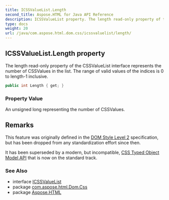 ```yaml
---
title: ICSSValueList.Length
second_title: Aspose.HTML for Java API Reference
description: ICSSValueList property. The length read-only property of the CSSValueList interface represents the number of CSSValues in the list. The range of valid values of the indices is 0 to length-1 inclusive
type: docs
weight: 20
url: /java/com.aspose.html.dom.css/icssvaluelist/length/
---
```

## ICSSValueList.Length property

The length read-only property of the CSSValueList interface represents the number of CSSValues in the list. The range of valid values of the indices is 0 to length-1 inclusive.

```java
public int Length { get; }
```

### Property Value

An unsigned long representing the number of CSSValues.

## Remarks

This feature was originally defined in the [DOM Style Level 2](https://www.w3.org/TR/DOM-Level-2-Style) specification, but has been dropped from any standardization effort since then.

It has been superseded by a modern, but incompatible, [CSS Typed Object Model API](https://developer.mozilla.org/en-US/docs/Web/API/CSS_Typed_OM_API) that is now on the standard track.

### See Also

* interface [ICSSValueList](../)
* package [com.aspose.html.Dom.Css](../../icssvaluelist/)
* package [Aspose.HTML](../../../)
